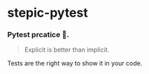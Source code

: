 # stepic-pytest

### Pytest prcatice :snake:.

> Explicit is better than implicit.

Tests are the right way to show it in your code.